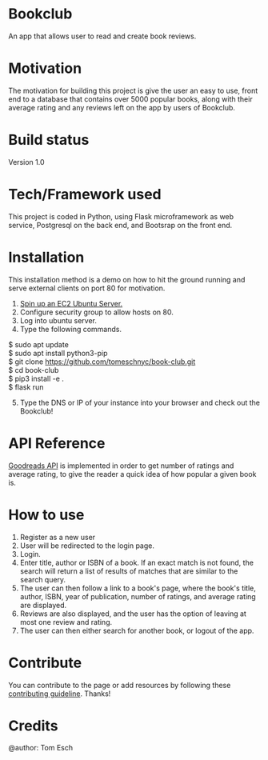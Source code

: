 # Bookclub
An app that allows user to read and create book reviews.

# Motivation
The motivation for building this project is give the user an easy to use, front end to a database that contains over 5000 popular books, along with their average rating and any reviews left on the app by users of Bookclub.

# Build status
Version 1.0

# Tech/Framework used
This project is coded in Python, using Flask microframework as web service, Postgresql on the back end, and Bootsrap on the front end.

# Installation
This installation method is a demo on how to hit the ground running and serve external clients on port 80 for motivation. 
1. <a href="https://aws.amazon.com/ec2/getting-started/">Spin up an EC2 Ubuntu Server.</a> 
2. Configure security group to allow hosts on 80.
3. Log into ubuntu server.
4. Type the following commands.

$ sudo apt update  
$ sudo apt install python3-pip  
$ git clone https://github.com/tomeschnyc/book-club.git  
$ cd book-club   
$ pip3 install -e .  
$ flask run  
  
5. Type the DNS or IP of your instance into your browser and check out the Bookclub!

# API Reference
<a href="https://www.goodreads.com/api">Goodreads API</a> is implemented in order to get number of ratings and average rating, to give the reader a quick idea of how popular a given book is.

# How to use
1. Register as a new user
2. User will be redirected to the login page.
3. Login.
4. Enter title, author or ISBN of a book. If an exact match is not found, the search will return a list of results of matches that are similar to the search query.
5. The user can then follow a link to a book's page, where the book's title, author, ISBN, year of publication, number of ratings, and average rating are displayed. 
6. Reviews are also displayed, and the user has the option of leaving at most one review and rating. 
7. The user can then either search for another book, or logout of the app.

# Contribute
You can contribute to the page or add resources by following these <a href="https://github.com/zulip/zulip-electron/blob/master/CONTRIBUTING.md">contributing guideline</a>. Thanks!
  
# Credits
@author: Tom Esch

 
